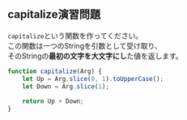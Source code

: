 ## capitalize演習問題

`capitalize`という関数を作ってください。  
この関数は一つのStringを引数として受け取り、  
そのStringの**最初の文字を大文字にし**た値を返します。  

```js
function capitalize(Arg) {
    let Up = Arg.slice(0, 1).toUpperCase();
    let Down = Arg.slice(1);
    
    return Up + Down;
}
```